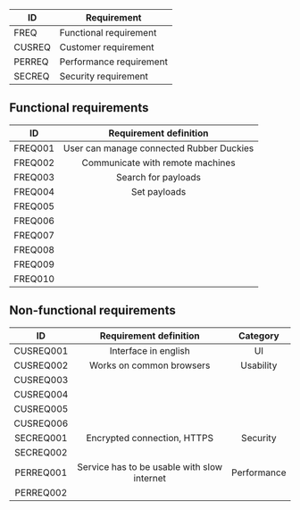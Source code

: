 | ID     | Requirement            |
|--------|------------------------|
| FREQ   | Functional requirement |
| CUSREQ | Customer requirement   |
| PERREQ | Performance requirement|
| SECREQ | Security requirement   |

## Functional requirements

|ID         | Requirement definition | 
|:---------:|:----------------------:|
| FREQ001   | User can manage connected Rubber Duckies | 
| FREQ002   | Communicate with remote machines | 
| FREQ003   | Search for payloads|  
| FREQ004   | Set payloads | 
| FREQ005   | |
| FREQ006   | |  
| FREQ007   | |  
| FREQ008   | |  
| FREQ009   | |  
| FREQ010   | |  


## Non-functional requirements

| ID | Requirement definition | Category |
|:--:|:----------------------:|:--------:|
| CUSREQ001 | Interface in english | UI |
| CUSREQ002 | Works on common browsers | Usability |
| CUSREQ003 | | |
| CUSREQ004 | | |
| CUSREQ005 | | | 
| CUSREQ006 | | |   
| SECREQ001 | Encrypted connection, HTTPS | Security | 
| SECREQ002 | | | 
| PERREQ001 | Service has to be usable with slow internet | Performance | 
| PERREQ002 | | | 
